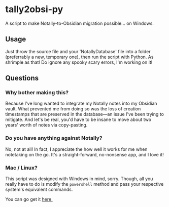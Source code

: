 # tally2obsi-py
A script to make Notally-to-Obsidian migration possible... on Windows.

## Usage
Just throw the source file and your 'NotallyDatabase' file into a folder (preferrably a new, temporary one), then run the script with Python. As shrimple as that!
Do ignore any spooky scary errors, I'm working on it!

## Questions
### Why bother making this?
Because I've long wanted to integrate my Notally notes into my Obsidian vault. What prevented me from doing so was the loss of creation timestamps that are preserved in the database—an issue I've been trying to mitigate. And let's be real, you'd have to be insane to move about two years' worth of notes via copy-pasting.

### Do you have anything against Notally?
No, not at all! In fact, I appreciate the how well it works for me when notetaking on the go. It's a straight-forward, no-nonsense app, and I love it!

### Mac / Linux?
This script was designed with Windows in mind, sorry. Though, all you really have to do is modify the `powershell` method and pass your respective system's equivalent commands.

You can go get it [here.](https://github.com/OmGodse/Notally)
